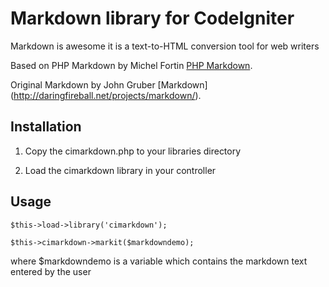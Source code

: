 Markdown library for CodeIgniter
====================
Markdown is awesome it is a text-to-HTML conversion tool for web writers

Based on PHP Markdown by Michel Fortin
[PHP Markdown](http://michelf.com/projects/php-markdown/).

Original Markdown by
John Gruber
[Markdown] (http://daringfireball.net/projects/markdown/).



Installation
------------

1. Copy the cimarkdown.php to your libraries directory

2. Load the cimarkdown library in your controller

Usage
-----

	$this->load->library('cimarkdown');
	
	$this->cimarkdown->markit($markdowndemo);


	
where $markdowndemo is a variable which contains the markdown text entered by the user


